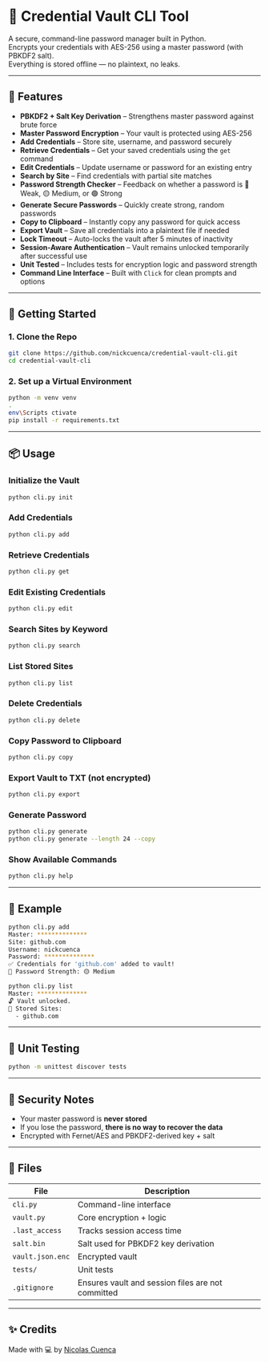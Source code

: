 # 🔐 Credential Vault CLI Tool

A secure, command-line password manager built in Python.  
Encrypts your credentials with AES-256 using a master password (with PBKDF2 salt).  
Everything is stored offline — no plaintext, no leaks.

---

## 💪 Features

- **PBKDF2 + Salt Key Derivation** – Strengthens master password against brute force
- **Master Password Encryption** – Your vault is protected using AES-256
- **Add Credentials** – Store site, username, and password securely
- **Retrieve Credentials** – Get your saved credentials using the `get` command
- **Edit Credentials** – Update username or password for an existing entry
- **Search by Site** – Find credentials with partial site matches
- **Password Strength Checker** – Feedback on whether a password is 🔴 Weak, 🟡 Medium, or 🟢 Strong
- **Generate Secure Passwords** – Quickly create strong, random passwords
- **Copy to Clipboard** – Instantly copy any password for quick access
- **Export Vault** – Save all credentials into a plaintext file if needed
- **Lock Timeout** – Auto-locks the vault after 5 minutes of inactivity
- **Session-Aware Authentication** – Vault remains unlocked temporarily after successful use
- **Unit Tested** – Includes tests for encryption logic and password strength
- **Command Line Interface** – Built with `Click` for clean prompts and options

---

## 🚀 Getting Started

### 1. Clone the Repo

```bash
git clone https://github.com/nickcuenca/credential-vault-cli.git
cd credential-vault-cli
```

### 2. Set up a Virtual Environment

```bash
python -m venv venv
.
env\Scripts ctivate
pip install -r requirements.txt
```

---

## 📦 Usage

### Initialize the Vault

```bash
python cli.py init
```

### Add Credentials

```bash
python cli.py add
```

### Retrieve Credentials

```bash
python cli.py get
```

### Edit Existing Credentials

```bash
python cli.py edit
```

### Search Sites by Keyword

```bash
python cli.py search
```

### List Stored Sites

```bash
python cli.py list
```

### Delete Credentials

```bash
python cli.py delete
```

### Copy Password to Clipboard

```bash
python cli.py copy
```

### Export Vault to TXT (not encrypted)

```bash
python cli.py export
```

### Generate Password

```bash
python cli.py generate
python cli.py generate --length 24 --copy
```

### Show Available Commands

```bash
python cli.py help
```

---

## 🧠 Example

```bash
python cli.py add
Master: **************
Site: github.com
Username: nickcuenca
Password: **************
✅ Credentials for 'github.com' added to vault!
🧠 Password Strength: 🟡 Medium
```

```bash
python cli.py list
Master: **************
🔓 Vault unlocked.
🔐 Stored Sites:
  - github.com
```

---

## 🧪 Unit Testing

```bash
python -m unittest discover tests
```

---

## 🔐 Security Notes

- Your master password is **never stored**
- If you lose the password, **there is no way to recover the data**
- Encrypted with Fernet/AES and PBKDF2-derived key + salt

---

## 📁 Files

| File | Description |
|------|-------------|
| `cli.py` | Command-line interface |
| `vault.py` | Core encryption + logic |
| `.last_access` | Tracks session access time |
| `salt.bin` | Salt used for PBKDF2 key derivation |
| `vault.json.enc` | Encrypted vault |
| `tests/` | Unit tests |
| `.gitignore` | Ensures vault and session files are not committed |

---

## ✨ Credits

Made with 💻 by [Nicolas Cuenca](https://github.com/nickcuenca)